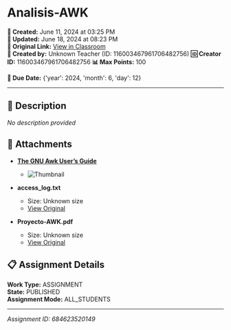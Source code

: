 # Analisis-AWK

**📅 Created:** June 11, 2024 at 03:25 PM  
**📅 Updated:** June 18, 2024 at 08:23 PM  
**🔗 Original Link:** [View in Classroom](https://classroom.google.com/c/Njk1MDgxNzAyMTIx/a/Njg0NjIzNTIwMTQ5/details)  
**👤 Created by:** Unknown Teacher (ID: 116003467961706482756)
**🆔 Creator ID:** 116003467961706482756
**📊 Max Points:** 100  

**📅 Due Date:** {'year': 2024, 'month': 6, 'day': 12}

---

## 📝 Description

*No description provided*


## 📎 Attachments

- **[The GNU Awk User’s Guide](https://www.gnu.org/software/gawk/manual/gawk.html#toc-Functions-1)**
  - ![Thumbnail](https://classroom.google.com/webthumbnail?url=https://www.gnu.org/software/gawk/manual/gawk.html%23toc-Functions-1)

- **access_log.txt**
  - Size: Unknown size
  - [View Original](https://drive.google.com/file/d/1dK9u9E_5116BGx49UJ-Jhb0QszU0UwcO/view?usp=drive_web)

- **Proyecto-AWK.pdf**
  - Size: Unknown size
  - [View Original](https://drive.google.com/file/d/1mBPZOq-e_KJIytRWXwC_1eUTkux8c56Z/view?usp=drive_web)



## 📋 Assignment Details

**Work Type:** ASSIGNMENT  
**State:** PUBLISHED  
**Assignment Mode:** ALL_STUDENTS

---

*Assignment ID: 684623520149*
